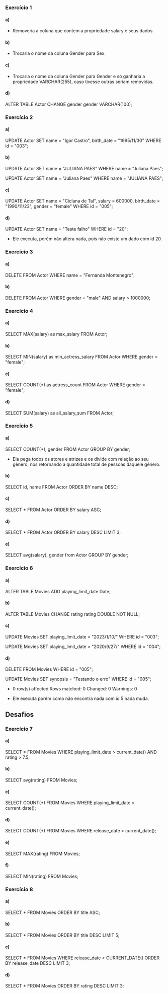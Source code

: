 ### Exercício 1
#### a)
- Removeria a coluna que contem a propriedade salary e seus dados.

#### b)
- Trocaria o nome da coluna Gender para Sex.

#### c)
- Trocaria o nome da coluna Gender para Gender e só ganharia a propriedade VARCHAR(255), caso tivesse outras seriam removidas.

#### d)
ALTER TABLE Actor CHANGE gender gender VARCHAR(100);

### Exercício 2

#### a)
UPDATE Actor
SET name = "Igor Castro", birth_date = "1995/11/30"
WHERE id = "003";

#### b)
UPDATE Actor
SET name = "JULIANA PAES"
WHERE name = "Juliana Paes";

UPDATE Actor
SET name = "Juliana Paes"
WHERE name = "JULIANA PAES";

#### c)
UPDATE Actor
SET name = "Ciclana de Tal",
salary = 600000,
birth_date = "1990/11/23",
gender = "female"
WHERE id = "005";

#### d)
UPDATE Actor
SET name = "Teste falho"
WHERE id = "20";

- Ele executa, porém não altera nada, pois não existe um dado com id 20. 

### Exercício 3
#### a)
DELETE FROM Actor
WHERE name = "Fernanda Montenegro";

#### b)
DELETE FROM Actor
WHERE gender = "male" AND 
salary > 1000000;

### Exercício 4
#### a)
SELECT MAX(salary) as max_salary FROM Actor;

#### b)
SELECT MIN(salary) as min_actress_salary FROM Actor
WHERE gender = "female";

#### c)
SELECT COUNT(*) as actress_count FROM Actor
WHERE gender = "female";

#### d)
SELECT SUM(salary) as all_salary_sum FROM Actor;

### Exercício 5
#### a)
SELECT COUNT(*), gender
FROM Actor
GROUP BY gender;

- Ela pega todos os atores e atrizes e os divide com relação ao seu gênero, nos retornando a quantidade total de pessoas daquele gênero.

#### b)
SELECT id, name FROM Actor
ORDER BY name DESC;

#### c)
SELECT * FROM Actor
ORDER BY salary ASC;

#### d)
SELECT * FROM Actor
ORDER BY salary DESC
LIMIT 3;

#### e)
SELECT avg(salary), gender
from Actor
GROUP BY gender;

### Exercício 6
#### a)
ALTER TABLE Movies
ADD playing_limit_date Date;

#### b)
ALTER TABLE Movies
CHANGE rating rating DOUBLE NOT NULL;

#### c)
UPDATE Movies
SET playing_limit_date = "2023/1/10/"
WHERE id = "003";

UPDATE Movies
SET playing_limit_date = "2020/9/27/"
WHERE id = "004";

#### d)
DELETE FROM Movies
WHERE id = "005";

UPDATE Movies
SET synopsis = "Testando o erro"
WHERE id = "005";

- 0 row(s) affected Rows matched: 0  Changed: 0  Warnings: 0

- Ele executa porém como não encontra nada com id 5 nada muda.

## Desafios
### Exercício 7
#### a)
SELECT * FROM Movies
WHERE playing_limit_date > current_date() AND rating > 7.5;

#### b)
SELECT avg(rating) FROM Movies;

#### c)
SELECT COUNT(*) FROM Movies
WHERE playing_limit_date > current_date();

#### d)
SELECT COUNT(*) FROM Movies
WHERE release_date > current_date();

#### e)
SELECT MAX(rating) FROM Movies;

#### f)
SELECT MIN(rating) FROM Movies;

### Exercício 8
#### a)
SELECT * FROM Movies
ORDER BY title ASC;

#### b)
SELECT * FROM Movies
ORDER BY title DESC
LIMIT 5;

#### c)
SELECT * FROM Movies
WHERE release_date < CURRENT_DATE() 
ORDER BY release_date DESC
LIMIT 3;

#### d)
SELECT * FROM Movies
ORDER BY rating DESC
LIMIT 3;